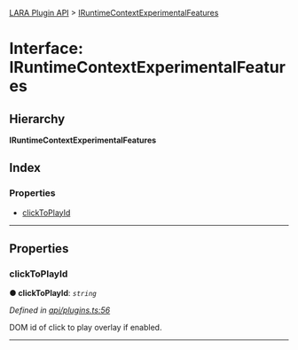 [LARA Plugin API](../README.md) > [IRuntimeContextExperimentalFeatures](../interfaces/iruntimecontextexperimentalfeatures.md)

# Interface: IRuntimeContextExperimentalFeatures

## Hierarchy

**IRuntimeContextExperimentalFeatures**

## Index

### Properties

* [clickToPlayId](iruntimecontextexperimentalfeatures.md#clicktoplayid)

---

## Properties

<a id="clicktoplayid"></a>

###  clickToPlayId

**● clickToPlayId**: *`string`*

*Defined in [api/plugins.ts:56](https://github.com/concord-consortium/lara/blob/bc186f7e/lara-plugin-api/src/api/plugins.ts#L56)*

DOM id of click to play overlay if enabled.

___

